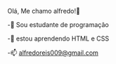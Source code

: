 Olá, Me chamo alfredo!👋

-🔭 Sou estudante de programação

-🌱 estou aprendendo HTML e CSS

-📫 alfredoreis009@gmail.com
